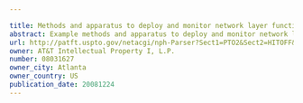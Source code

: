 ```yaml
---

title: Methods and apparatus to deploy and monitor network layer functionalities
abstract: Example methods and apparatus to deploy and monitor network layer functionalities are disclosed. A disclosed example method includes receiving an Internet Protocol (IP) packet at an input of a server, the IP packet being received from a communicatively coupled router, identifying the IP packet as a production IP packet or a non-production IP packets, when the IP packet is the non-production IP packet, manipulating data within the IP packet to monitor network layer functionality, forwarding the manipulated non-production IP packet to the router, and when the IP packet is the production IP packet, forwarding the production IP packet to the router without manipulating data within the IP packet.
url: http://patft.uspto.gov/netacgi/nph-Parser?Sect1=PTO2&Sect2=HITOFF&p=1&u=%2Fnetahtml%2FPTO%2Fsearch-adv.htm&r=1&f=G&l=50&d=PALL&S1=08031627&OS=08031627&RS=08031627
owner: AT&T Intellectual Property I, L.P.
number: 08031627
owner_city: Atlanta
owner_country: US
publication_date: 20081224
---
```

